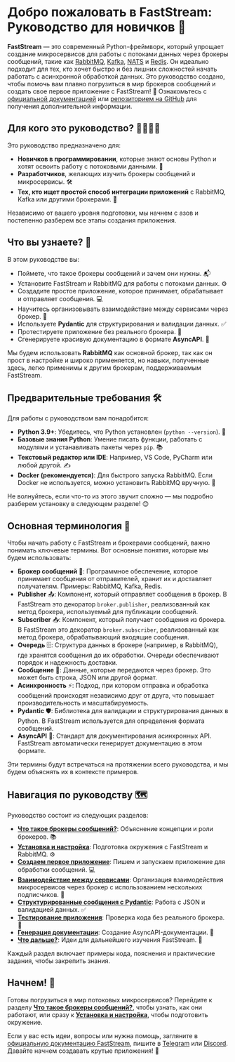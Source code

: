 # Добро пожаловать в FastStream: Руководство для новичков 🚀

**FastStream** — это современный Python-фреймворк, который упрощает создание микросервисов для работы с потоками данных через брокеры сообщений, такие как [RabbitMQ](https://www.rabbitmq.com/), [Kafka](https://kafka.apache.org/), [NATS](https://nats.io/) и [Redis](https://redis.io/). Он идеально подходит для тех, кто хочет быстро и без лишних сложностей начать работать с асинхронной обработкой данных. Это руководство создано, чтобы помочь вам плавно погрузиться в мир брокеров сообщений и создать свое первое приложение с FastStream! 🌟 Ознакомьтесь с [официальной документацией](https://faststream.airt.ai/latest/) или [репозиторием на GitHub](https://github.com/airtai/faststream) для получения дополнительной информации.

## Для кого это руководство? 👩‍💻👨‍💻

Это руководство предназначено для:

- **Новичков в программировании**, которые знают основы Python и хотят освоить работу с потоковыми данными. 🐣
- **Разработчиков**, желающих изучить брокеры сообщений и микросервисы. 🛠️
- **Тех, кто ищет простой способ интеграции приложений** с RabbitMQ, Kafka или другими брокерами. 🔗

Независимо от вашего уровня подготовки, мы начнем с азов и постепенно разберем все этапы создания приложения.

## Что вы узнаете? 🎯

В этом руководстве вы:

- Поймете, что такое брокеры сообщений и зачем они нужны. 📬
- Установите FastStream и RabbitMQ для работы с потоками данных. ⚙️
- Создадите простое приложение, которое принимает, обрабатывает и отправляет сообщения. 💻
- Научитесь организовывать взаимодействие между сервисами через брокер. 🤝
- Используете **Pydantic** для структурирования и валидации данных. ✅
- Протестируете приложение без реального брокера. 🧪
- Сгенерируете красивую документацию в формате **AsyncAPI**. 📝

Мы будем использовать **RabbitMQ** как основной брокер, так как он прост в настройке и широко применяется, но навыки, полученные здесь, легко применимы к другим брокерам, поддерживаемым FastStream.

## Предварительные требования 🛠️

Для работы с руководством вам понадобится:

- **Python 3.9+**: Убедитесь, что Python установлен (`python --version`). 🐍
- **Базовые знания Python**: Умение писать функции, работать с модулями и устанавливать пакеты через `pip`. 📚
- **Текстовый редактор или IDE**: Например, VS Code, PyCharm или любой другой. ✍️
- **Docker (рекомендуется)**: Для быстрого запуска RabbitMQ. Если Docker не используется, можно установить RabbitMQ вручную. 🐳

Не волнуйтесь, если что-то из этого звучит сложно — мы подробно разберем установку в следующем разделе! 😊

## Основная терминология 📖

Чтобы начать работу с FastStream и брокерами сообщений, важно понимать ключевые термины. Вот основные понятия, которые мы будем использовать:

- **Брокер сообщений** 📨: Программное обеспечение, которое принимает сообщения от отправителей, хранит их и доставляет получателям. Примеры: RabbitMQ, Kafka, Redis.
- **Publisher** 📤: Компонент, который отправляет сообщения в брокер. В FastStream это декоратор `broker.publisher`, реализованный как метод брокера, используемый для публикации сообщений.
- **Subscriber** 📥: Компонент, который получает сообщения из брокера. В FastStream это декоратор `broker.subscriber`, реализованный как метод брокера, обрабатывающий входящие сообщения.
- **Очередь** 🗄️: Структура данных в брокере (например, в RabbitMQ), где хранятся сообщения до их обработки. Очереди обеспечивают порядок и надежность доставки.
- **Сообщение** 💬: Данные, которые передаются через брокер. Это может быть строка, JSON или другой формат.
- **Асинхронность** ⚡: Подход, при котором отправка и обработка сообщений происходят независимо друг от друга, что повышает производительность и масштабируемость.
- **Pydantic** 🛡️: Библиотека для валидации и структурирования данных в Python. В FastStream используется для определения формата сообщений.
- **AsyncAPI** 📜: Стандарт для документирования асинхронных API. FastStream автоматически генерирует документацию в этом формате.

Эти термины будут встречаться на протяжении всего руководства, и мы будем объяснять их в контексте примеров.

## Навигация по руководству 🗺️

Руководство состоит из следующих разделов:

- [**Что такое брокеры сообщений?**](./ru/introduction.md): Объяснение концепции и роли брокеров. 📚
- [**Установка и настройка**](./ru/setup.md): Подготовка окружения с FastStream и RabbitMQ. ⚙️
- [**Создаем первое приложение**](./ru/first_app.md): Пишем и запускаем приложение для обработки сообщений. 💻
- [**Взаимодействие между сервисами**](./ru/inter_service.md): Организация взаимодействия микросервисов через брокер с использованием нескольких подписчиков. 🤝
- [**Структурированные сообщения с Pydantic**](./ru/pydantic.md): Работа с JSON и валидацией данных. ✅
- [**Тестирование приложения**](./ru/testing.md): Проверка кода без реального брокера. 🧪
- [**Генерация документации**](./ru/documentation.md): Создание AsyncAPI-документации. 📝
- [**Что дальше?**](./ru/next_steps.md): Идеи для дальнейшего изучения FastStream. 🚀

Каждый раздел включает примеры кода, пояснения и практические задания, чтобы закрепить знания.

## Начнем! 🎉

Готовы погрузиться в мир потоковых микросервисов? Перейдите к разделу [**Что такое брокеры сообщений?**](./ru/introduction.md), чтобы узнать, как они работают, или сразу к [**Установка и настройка**](./ru/setup.md), чтобы подготовить окружение.

Если у вас есть идеи, вопросы или нужна помощь, загляните в [официальную документацию FastStream](https://faststream.airt.ai/latest/), пишите в [Telegram](https://t.me/python_faststream) или [Discord](https://discord.gg/qFm6aSqq59). Давайте начнем создавать крутые приложения! 💪
